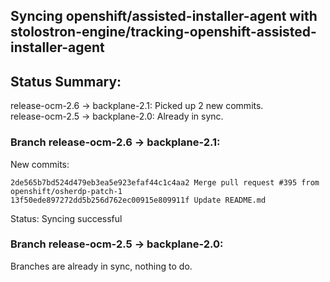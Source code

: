 ## Syncing openshift/assisted-installer-agent with stolostron-engine/tracking-openshift-assisted-installer-agent

## Status Summary:

release-ocm-2.6 -> backplane-2.1: Picked up 2 new commits.  
release-ocm-2.5 -> backplane-2.0: Already in sync.  

### Branch release-ocm-2.6 -> backplane-2.1:

New commits:

```
2de565b7bd524d479eb3ea5e923efaf44c1c4aa2 Merge pull request #395 from openshift/osherdp-patch-1
13f50ede897272dd5b256d762ec00915e809911f Update README.md
```

Status: Syncing successful

### Branch release-ocm-2.5 -> backplane-2.0:

Branches are already in sync, nothing to do.
